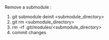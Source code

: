 Remove a submodule :
1. git submodule deinit <submodule_directory>
2. git rm <submodule_directory>
3. rm -rf .git/modules/<submodule_directory>
4. commit changes
